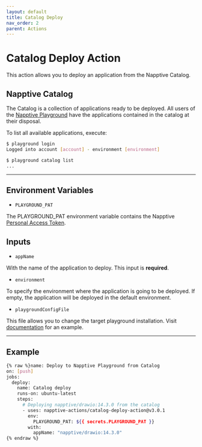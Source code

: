 ```yaml
---
layout: default
title: Catalog Deploy
nav_order: 2
parent: Actions
---
```


# Catalog Deploy Action

This action allows you to deploy an application from the Napptive Catalog.

## Napptive Catalog

The Catalog is a collection of applications ready to be deployed. All users of the [Napptive Playground](https://playground.napptive.dev) have the applications contained in the catalog at their disposal.

To list all available applications, execute:

```bash
$ playground login
Logged into account [account] - environment [environment]

$ playground catalog list
...
```

---

## Environment Variables

* `PLAYGROUND_PAT`

The PLAYGROUND_PAT environment variable contains the Napptive [Personal Access Token](../index.md/#personal-access-token).

## Inputs

* `appName`

With the name of the application to deploy. This input is **required**.

* `environment`

To specify the environment where the application is going to be deployed. If empty, the application will be deployed in the default environment.

* `playgroundConfigFile`

This file allows you to change the target playground installation. Visit [documentation](https://docs.napptive.com/playground/On_premise_configuration.html#configuration-file) for an example.

---

## Example

```bash
{% raw %}name: Deploy to Napptive Playground from Catalog
on: [push]
jobs:
  deploy:
    name: Catalog deploy
    runs-on: ubuntu-latest
    steps:
      # Deploying napptive/drawio:14.3.0 from the catalog
      - uses: napptive-actions/catalog-deploy-action@v3.0.1
        env:
          PLAYGROUND_PAT: ${{ secrets.PLAYGROUND_PAT }}
        with:
          appName: "napptive/drawio:14.3.0"
{% endraw %}
```
